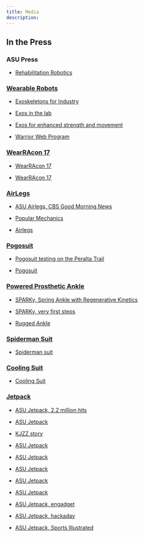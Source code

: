 ```yaml
---
title: Media
description: 
---
```


## In the Press

### ASU Press

* <a href="https://asunow.asu.edu/20170207-solutions-rehab-robotics-field-promises-return-control-mobility-aging-population" > Rehabilitation Robotics
  
### Wearable Robots

* <a href="https://www.abc15.com/news/region-southeast-valley/tempe/arizona-state-university-professor-proving-robots-arent-a-threat-to-humans-in-the-workplace" > Exoskeletons for Industry
  
* <a href="http://www.statepress.com/article/2015/10/asu-iron-man-lab-creates-change" > Exos in the lab
  
* <a href="http://www.nationaldefensemagazine.org/articles/2016/8/1/2016august-how-technology-could-create-super-soldiers" > Exos for enhanced strength and movement
  
* <a href="http://www.businessinsider.com/pentagon-iron-man-exosuit-making-strides-2016-9" > Warrior Web Program
  
### WearRAcon 17

* <a href="https://asunow.asu.edu/20170414-asu-engineering-professor-tom-sugar-explores-next-step-wearable-robotics-wearracon17" > WearRAcon 17
  
* <a href="http://www.fox10phoenix.com/news/arizona-news/worldwide-companies-show-off-new-inventions-in-phoenix" > WearRAcon 17
  
### AirLegs

* <a href="https://www.cbsnews.com/news/militarys-darpa-lab-creates-wearable-robot-to-help-soldiers-run-faster/" title="ASU AirLegs"> ASU Airlegs, CBS Good Morning News

* <a href="https://www.popularmechanics.com/military/research/a11673/the-iron-man-suit-in-real-life-is-coming-darpa-17493769/" > Popular Mechanics
  
* <a href="https://www.youtube.com/watch?v=qsQK979_XBs" > Airlegs

### Pogosuit

* <a href="https://asunow.asu.edu/20170414-solutions-pogo-pack-asu-innovator-creates-wearable-trail-tech-%E2%80%94-and-we-put-it-test" > Pogosuit testing on the Peralta Trail

* <a href="https://www.youtube.com/watch?v=JtBzph2ptMg&feature=youtu.be" > Pogosuit

### Powered Prosthetic Ankle

* <a href="https://www.youtube.com/watch?v=vLQrAnU0KB8" > SPARKy, Spring Ankle with Regenerative Kinetics

* <a href="https://www.youtube.com/watch?v=bSUYTEJDiNE" > SPARKy, very first steps

* <a href="https://www.youtube.com/watch?v=hNEnCfkxGzU" > Rugged Ankle
  
### Spiderman Suit

* <a href="https://vimeo.com/55449506" > Spiderman suit
  
### Cooling Suit

* <a href="https://vimeo.com/124718983" > Cooling Suit
  
### Jetpack

* <a href="https://vimeo.com/98084869" title="ASU Jetpack"> ASU Jetpack, 2.2 million hits

* <a href="https://vimeo.com/154121885" title="ASU Jetpack2"> ASU Jetpack

* <a href="http://kjzz.org/content/71534/asu-researchers-develop-jetpack-technology-help-ground-troop-mobility" > KJZZ story

* <a href="https://www.redorbit.com/news/technology/1113233473/jetpack-and-exoskeleton-receive-darpa-funding-091414/" > ASU Jetpack

* <a href="https://www.richarddawkins.net/2014/09/jetpack-keeps-you-grounded-but-faster/" > ASU Jetpack

* <a href="http://www.statepress.com/article/2014/09/asu-student-develops-4mm-jetpack-that-blows-people-away" > ASU Jetpack

* <a href="https://www.pcmag.com/article2/0,2817,2468458,00.asp" > ASU Jetpack

* <a href="https://www.runnersworld.com/newswire/jetpack-said-to-improve-running-speed" > ASU Jetpack

* <a href="https://www.engadget.com/2014/09/13/darpa-jetpack-soldiers-runner/" > ASU Jetpack, engadget

* <a href="https://hackaday.com/2014/09/06/finally-a-working-jet-pack/" > ASU Jetpack, hackaday

* <a href="https://www.si.com/edge/video/2014/11/20/edge-asu-scientist-builds-real-life-jetpack-for-runners" > ASU Jetpack, Sports Illustrated
